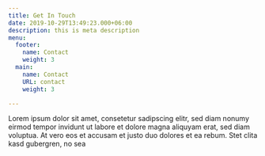 ```yaml
---
title: Get In Touch
date: 2019-10-29T13:49:23.000+06:00
description: this is meta description
menu:
  footer:
    name: Contact
    weight: 3
  main:
    name: Contact
    URL: contact
    weight: 3

---
```

Lorem ipsum dolor sit amet, consetetur sadipscing elitr, sed diam nonumy eirmod tempor invidunt ut labore et dolore magna aliquyam erat, sed diam voluptua. At vero eos et accusam et justo duo dolores et ea rebum. Stet clita kasd gubergren, no sea
